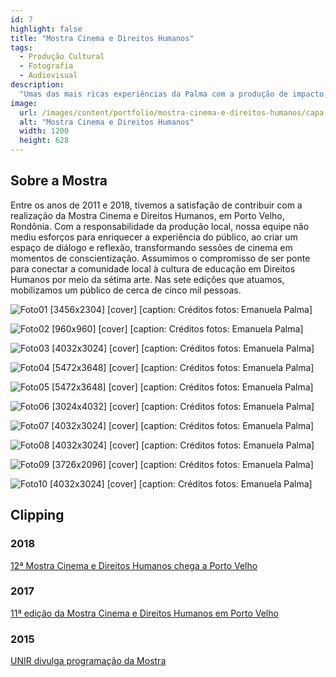 ```yaml
---
id: 7
highlight: false
title: "Mostra Cinema e Direitos Humanos"
tags:
  - Produção Cultural
  - Fotografia
  - Audiovisual
description:
  "Umas das mais ricas experiências da Palma com a produção de impacto, abrindo caminhos para a formação de público e plateia para refletirmos os Direitos Humanos por meio da Sétima Artes."
image:
  url: /images/content/portfolio/mostra-cinema-e-direitos-humanos/capa.jpg
  alt: "Mostra Cinema e Direitos Humanos"
  width: 1200
  height: 628
---
```

<Titulo/>

<Tags />

<RedesSociais />

<IconeCompartilhar />

<ImagemPrincipal />

## Sobre a Mostra

Entre os anos de 2011 e 2018, tivemos a satisfação de contribuir com a realização da Mostra Cinema e Direitos Humanos, em Porto Velho, Rondônia. Com a responsabilidade da produção local, nossa equipe não mediu esforços para enriquecer a experiência do público, ao criar um espaço de diálogo e reflexão, transformando sessões de cinema em momentos de conscientização. Assumimos o compromisso de ser ponte para conectar a comunidade local à cultura de educação em Direitos Humanos por meio da sétima arte. Nas sete edições que atuamos, mobilizamos um público de cerca de cinco mil pessoas.

<Galeria>

  ![Foto01 [3456x2304] [cover] [caption: Créditos fotos: Emanuela Palma]](/images/content/portfolio/mostra-cinema-e-direitos-humanos/foto-01.jpg)

  ![Foto02 [960x960] [cover] [caption: Créditos fotos: Emanuela Palma]](/images/content/portfolio/mostra-cinema-e-direitos-humanos/foto-02.jpg)

  ![Foto03 [4032x3024] [cover] [caption: Créditos fotos: Emanuela Palma]](/images/content/portfolio/mostra-cinema-e-direitos-humanos/foto-03.jpg)

  ![Foto04 [5472x3648] [cover] [caption: Créditos fotos: Emanuela Palma]](/images/content/portfolio/mostra-cinema-e-direitos-humanos/foto-04.jpg)

  ![Foto05 [5472x3648] [cover] [caption: Créditos fotos: Emanuela Palma]](/images/content/portfolio/mostra-cinema-e-direitos-humanos/foto-05.jpg)

  ![Foto06 [3024x4032] [cover] [caption: Créditos fotos: Emanuela Palma]](/images/content/portfolio/mostra-cinema-e-direitos-humanos/foto-06.jpg)

  ![Foto07 [4032x3024] [cover] [caption: Créditos fotos: Emanuela Palma]](/images/content/portfolio/mostra-cinema-e-direitos-humanos/foto-07.jpg)

  ![Foto08 [4032x3024] [cover] [caption: Créditos fotos: Emanuela Palma]](/images/content/portfolio/mostra-cinema-e-direitos-humanos/foto-08.jpg)

  ![Foto09 [3726x2096] [cover] [caption: Créditos fotos: Emanuela Palma]](/images/content/portfolio/mostra-cinema-e-direitos-humanos/foto-09.jpg)

  ![Foto10 [4032x3024] [cover] [caption: Créditos fotos: Emanuela Palma]](/images/content/portfolio/mostra-cinema-e-direitos-humanos/foto-10.jpg)

</Galeria>

## Clipping

### 2018

[12ª Mostra Cinema e Direitos Humanos chega a Porto Velho](https://g1.globo.com/ro/rondonia/noticia/2018/12/03/porto-velho-recebe-12a-edicao-da-mostra-de-cinema-e-direitos-humanos.ghtml)

### 2017

[11ª edição da Mostra Cinema e Direitos Humanos em Porto Velho](https://tudorondonia.com/noticias/porto-velho-sedia-a-11-edicao-da-mostra-de-cinema-e-direitos-humanos-de-16-a-20,1422.shtml)

### 2015

[UNIR divulga programação da Mostra](https://www.unir.br/noticia/exibir/3399)

<BotaoCompartilhar />

<Espaco altura="40px" />
